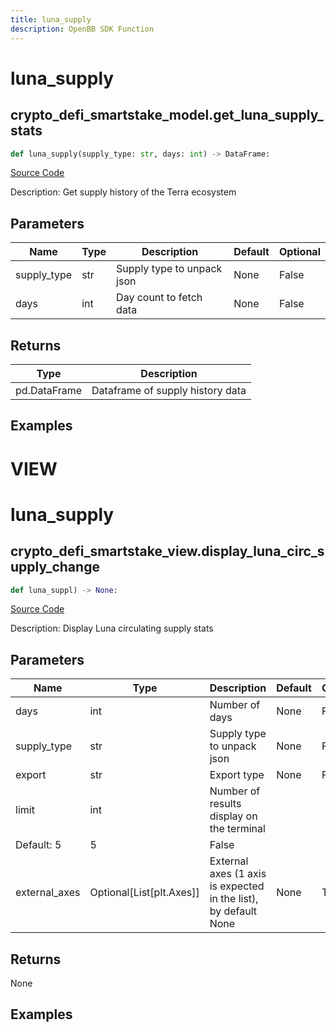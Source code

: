 ```yaml
---
title: luna_supply
description: OpenBB SDK Function
---
```

# luna_supply

## crypto_defi_smartstake_model.get_luna_supply_stats

```python
def luna_supply(supply_type: str, days: int) -> DataFrame:
```
[Source Code](https://github.com/OpenBB-finance/OpenBBTerminal/tree/main/openbb_terminal/cryptocurrency/defi/smartstake_model.py#L13)

Description: Get supply history of the Terra ecosystem

## Parameters

| Name | Type | Description | Default | Optional |
| ---- | ---- | ----------- | ------- | -------- |
| supply_type | str | Supply type to unpack json | None | False |
| days | int | Day count to fetch data | None | False |

## Returns

| Type | Description |
| ---- | ----------- |
| pd.DataFrame | Dataframe of supply history data |

## Examples




# VIEW

# luna_supply

## crypto_defi_smartstake_view.display_luna_circ_supply_change

```python
def luna_suppl) -> None:
```
[Source Code](https://github.com/OpenBB-finance/OpenBBTerminal/tree/main/openbb_terminal/decorators.py#L28)

Description: Display Luna circulating supply stats

## Parameters

| Name | Type | Description | Default | Optional |
| ---- | ---- | ----------- | ------- | -------- |
| days | int | Number of days | None | False |
| supply_type | str | Supply type to unpack json | None | False |
| export | str | Export type | None | False |
| limit | int | Number of results display on the terminal
Default: 5 | 5 | False |
| external_axes | Optional[List[plt.Axes]] | External axes (1 axis is expected in the list), by default None | None | True |

## Returns

None

## Examples

